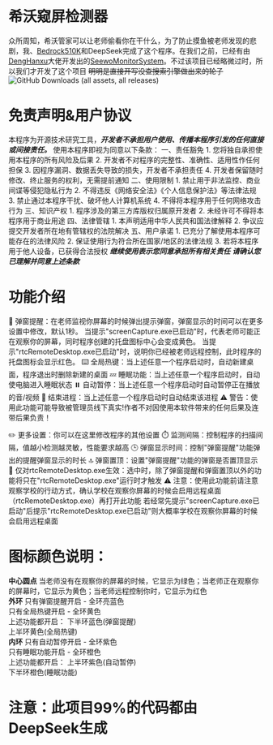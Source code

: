 # 希沃窥屏检测器
众所周知，希沃管家可以让老师偷看你在干什么，为了防止摸鱼被老师发现的悲剧，我、[Bedrock510K](https://github.com/Bedrock510K)和DeepSeek完成了这个程序。在我们之前，已经有由[DengHanxu](https://github.com/DengHanxu)大佬开发出的[SeewoMonitorSystem](https://github.com/DengHanxu/SeewoMonitorSystem)。不过该项目已经略微过时，所以我们才开发了这个项目   ~~明明是直接开写没查搜索引擎做出来的轮子~~\
![GitHub Downloads (all assets, all releases)](https://img.shields.io/github/downloads/cmd-png/SeewoScreenPeepingDetector/total)
# 免责声明&用户协议
本程序为开源技术研究工具，***开发者不承担用户使用、传播本程序引发的任何直接或间接责任。***
使用本程序即视为同意以下条款：
一、责任豁免
    1. 您将独自承担使用本程序的所有风险及后果
    2. 开发者不对程序的完整性、准确性、适用性作任何担保
    3. 因程序漏洞、数据丢失导致的损失，开发者不承担责任
    4. 开发者保留随时修改、终止服务的权利，无需提前通知
二、使用限制
    1. 禁止用于非法监控、商业间谍等侵犯隐私行为
    2. 不得违反《网络安全法》《个人信息保护法》等法律法规
    3. 禁止通过本程序干扰、破坏他人计算机系统
    4. 不得将本程序用于任何网络攻击行为
三、知识产权
    1. 程序涉及的第三方库版权归属原开发者
    2. 未经许可不得将本程序用于商业用途
四、法律管辖
    1. 本声明适用中华人民共和国法律解释
    2. 争议应提交开发者所在地有管辖权的法院解决
五、用户承诺
    1. 已充分了解使用本程序可能存在的法律风险
    2. 保证使用行为符合所在国家/地区的法律法规
    3. 若将本程序用于他人设备，已获得合法授权
***继续使用表示您同意承担所有相关责任***
***请确认您已理解并同意上述条款***
# 功能介绍
📢 弹窗提醒：在老师监视你屏幕的时候弹出提示弹窗，弹窗显示的时间可以在更多设置中修改，默认1秒。
当提示"screenCapture.exe已启动"时，代表老师可能正在观察你的屏幕，同时程序创建的托盘图标中心会变成黄色。
当提示"rtcRemoteDesktop.exe已启动"时，说明你已经被老师远程控制，此时程序的托盘图标会显示红色。
⌨️ 全局热键：当上述任意一个程序启动时，自动新建桌面，程序退出时删除新建的桌面
💤 睡眠功能：当上述任意一个程序启动时，自动使电脑进入睡眠状态
⏸️ 自动暂停：当上述任意一个程序启动时自动暂停正在播放的音/视频
🔴 结束进程：当上述任意一个程序启动时自动结束该进程
⚠️ 警告：使用此功能可能导致被管理员线下真实!作者不对因使用本软件带来的任何后果及连带后果负责！

✏️ 更多设置：你可以在这里修改程序的其他设置
⏱️ 监测间隔：控制程序的扫描间隔，值越小检测越灵敏，性能要求越高
🕒 弹窗显示时间：控制"弹窗提醒"功能弹出的提醒弹窗显示的时长
🔝 弹窗置顶：设置"弹窗提醒"功能的弹窗是否置顶显示
🎯 仅对rtcRemoteDesktop.exe生效：选中时，除了弹窗提醒和弹窗置顶以外的功能将只在"rtcRemoteDesktop.exe"运行时才触发
⚠️ 注意：使用此功能前请注意观察学校的行动方式，确认学校在观察你屏幕的时候会启用远程桌面（rtcRemoteDesktop.exe）再打开此功能
若经常先提示"screenCapture.exe已启动"后提示"rtcRemoteDesktop.exe已启动"则大概率学校在观察你屏幕的时候会启用远程桌面

# 图标颜色说明：
**中心圆点**
当老师没有在观察你的屏幕的时候，它显示为绿色；当老师正在观察你的屏幕时，它显示为黄色；当老师远程控制你时，它显示为红色\
**外环**
        只有弹窗提醒开启 - 全环亮蓝色\
        只有全局热键开启 - 全环黄色\
        上述功能都开启：
        下半环蓝色(弹窗提醒)\
        上半环黄色(全局热键)\
**内环**
        只有自动暂停开启 - 全环紫色\
        只有睡眠功能开启 - 全环橙色\
        上述功能都开启：
        上半环紫色(自动暂停)\
        下半环橙色(睡眠功能)
# 注意：此项目99%的代码都由DeepSeek生成
